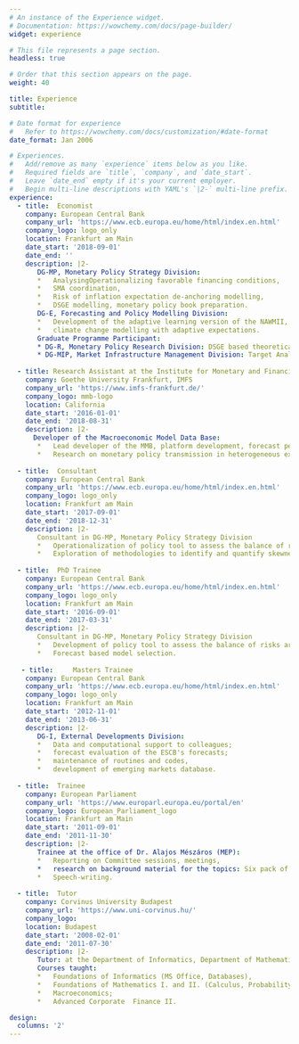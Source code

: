```yaml
---
# An instance of the Experience widget.
# Documentation: https://wowchemy.com/docs/page-builder/
widget: experience

# This file represents a page section.
headless: true

# Order that this section appears on the page.
weight: 40

title: Experience
subtitle:

# Date format for experience
#   Refer to https://wowchemy.com/docs/customization/#date-format
date_format: Jan 2006

# Experiences.
#   Add/remove as many `experience` items below as you like.
#   Required fields are `title`, `company`, and `date_start`.
#   Leave `date_end` empty if it's your current employer.
#   Begin multi-line descriptions with YAML's `|2-` multi-line prefix.
experience:
  - title: 	Economist
    company: European Central Bank
    company_url: 'https://www.ecb.europa.eu/home/html/index.en.html'
    company_logo: logo_only
    location: Frankfurt am Main
    date_start: '2018-09-01'
    date_end: ''
    description: |2-
       DG-MP, Monetary Policy Strategy Division: 
       *   AnalysingOperationalizing favorable financing conditions,
       *   SMA coordination,
       *   Risk of inflation expectation de-anchoring modelling,
       *   DSGE modelling, monetary policy book preparation. 
       DG-E, Forecasting and Policy Modelling Division:
       *   Development of the adaptive learning version of the NAWMII,
       *   climate change modelling with adaptive expectations.
       Graduate Programme Participant:
       * DG-R, Monetary Policy Research Division: DSGE based theoretical contribution to the discussion paper: On the Effectiveness of Macroprudential Policy 
       * DG-MIP, Market Infrastructure Management Division: Target Analytical Team
    
  - title: Research Assistant at the Institute for Monetary and Financial Stability
    company: Goethe University Frankfurt, IMFS
    company_url: 'https://www.imfs-frankfurt.de/'
    company_logo: mmb-logo
    location: California
    date_start: '2016-01-01'
    date_end: '2018-08-31'
    description: |2-
      Developer of the Macroeconomic Model Data Base: 
       *   Lead developer of the MMB, platform development, forecast performance comparison.
       *   Research on monetary policy transmission in heterogeneous expectations based DSGE.
      
  - title: 	Consultant 
    company: European Central Bank
    company_url: 'https://www.ecb.europa.eu/home/html/index.en.html'
    company_logo: logo_only
    location: Frankfurt am Main
    date_start: '2017-09-01'
    date_end: '2018-12-31'
    description: |2-
       Consultant in DG-MP, Monetary Policy Strategy Division       
       *   Operationalization of policy tool to assess the balance of risks around ECB projections.
       *   Exploration of methodologies to identify and quantify skewness.
      
  - title: 	PhD Trainee 
    company: European Central Bank
    company_url: 'https://www.ecb.europa.eu/home/html/index.en.html'
    company_logo: logo_only
    location: Frankfurt am Main
    date_start: '2016-09-01'
    date_end: '2017-03-31'
    description: |2-
       Consultant in DG-MP, Monetary Policy Strategy Division       
       *   Development of policy tool to assess the balance of risks around ECB projections.
       *   Forecast based model selection.
      
   - title: 	Masters Trainee 
    company: European Central Bank
    company_url: 'https://www.ecb.europa.eu/home/html/index.en.html'
    company_logo: logo_only
    location: Frankfurt am Main
    date_start: '2012-11-01'
    date_end: '2013-06-31'
    description: |2-
       DG-I, External Developments Division: 
       *   Data and computational support to colleagues; 
       *   forecast evaluation of the ESCB's forecasts; 
       *   maintenance of routines and codes,
       *   development of emerging markets database.
      
  - title: 	Trainee 
    company: European Parliament
    company_url: 'https://www.europarl.europa.eu/portal/en'
    company_logo: European_Parliament_logo
    location: Frankfurt am Main
    date_start: '2011-09-01'
    date_end: '2011-11-30'
    description: |2-
       Trainee at the office of Dr. Alajos Mészáros (MEP): 
       *   Reporting on Committee sessions, meetings, 
       *   research on background material for the topics: Six pack of the EU, energy efficiency directive, legal regulation of property rights.        
       *   Speech-writing.
      
  - title: 	Tutor 
    company: Corvinus University Budapest
    company_url: 'https://www.uni-corvinus.hu/'
    company_logo:
    location: Budapest
    date_start: '2008-02-01'
    date_end: '2011-07-30'
    description: |2-
       Tutor: at the Department of Informatics, Department of Mathematics, Department of Macroeconomics and Department of Investments and Corporate Finance,
       Courses taught: 
       *   Foundations of Informatics (MS Office, Databases), 
       *   Foundations of Mathematics I. and II. (Calculus, Probability theory); 
       *   Macroeconomics; 
       *   Advanced Corporate  Finance II.

design:
  columns: '2'
---
```

